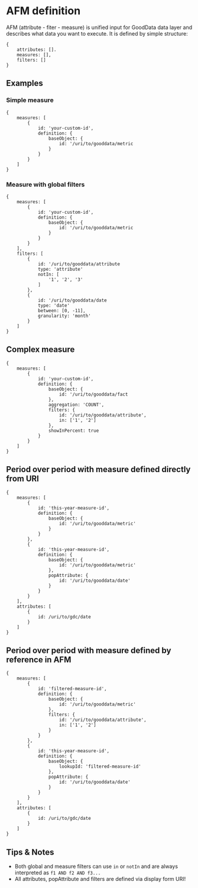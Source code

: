 # AFM definition

AFM (attribute - fiter - measure) is unified input for GoodData data layer and describes what data you want to execute. It is defined by simple structure:
```
{
    attributes: [].
    measures: [],
    filters: []
}
```

## Examples

### Simple measure
```
{
    measures: [
        {
            id: 'your-custom-id',
            definition: {
                baseObject: {
                    id: '/uri/to/gooddata/metric
                }
            }
        }
    ]
}
```

### Measure with global filters
```
{
    measures: [
        {
            id: 'your-custom-id',
            definition: {
                baseObject: {
                    id: '/uri/to/gooddata/metric
                }
            }
        }
    ],
    filters: [
        {
            id: '/uri/to/gooddata/attribute
            type: 'attribute'
            notIn: [
                '1', '2', '3'
            ]
        },
        {
            id: '/uri/to/gooddata/date
            type: 'date'
            between: [0, -11],
            granularity: 'month'
        }
    ]
}
```

## Complex measure
```
{
    measures: [
        {
            id: 'your-custom-id',
            definition: {
                baseObject: {
                    id: '/uri/to/gooddata/fact
                },
                aggregation: 'COUNT',
                filters: {
                    id: '/uri/to/gooddata/attribute',
                    in: ['1', '2']
                },
                showInPercent: true
            }
        }
    ]
}
```

## Period over period with measure defined directly from URI
```
{
    measures: [
        {
            id: 'this-year-measure-id',
            definition: {
                baseObject: {
                    id: '/uri/to/gooddata/metric'
                }
            }
        },
        {
            id: 'this-year-measure-id',
            definition: {
                baseObject: {
                    id: '/uri/to/gooddata/metric'
                },
                popAttribute: {
                    id: '/uri/to/gooddata/date'
                }
            }
        }
    ],
    attributes: [
        {
            id: /uri/to/gdc/date
        }
    ]
}
```

## Period over period with measure defined by reference in AFM
```
{
    measures: [
        {
            id: 'filtered-measure-id',
            definition: {
                baseObject: {
                    id: '/uri/to/gooddata/metric'
                },
                filters: {
                    id: '/uri/to/gooddata/attribute',
                    in: ['1', '2']
                }
            }
        },
        {
            id: 'this-year-measure-id',
            definition: {
                baseObject: {
                    lookupId: 'filtered-measure-id'
                },
                popAttribute: {
                    id: '/uri/to/gooddata/date'
                }
            }
        }
    ],
    attributes: [
        {
            id: /uri/to/gdc/date
        }
    ]
}
```


## Tips & Notes
* Both global and measure filters can use `in` or `notIn` and are always interpreted as `f1 AND f2 AND f3...`
* All attributes, popAttribute and filters are defined via display form URI!
